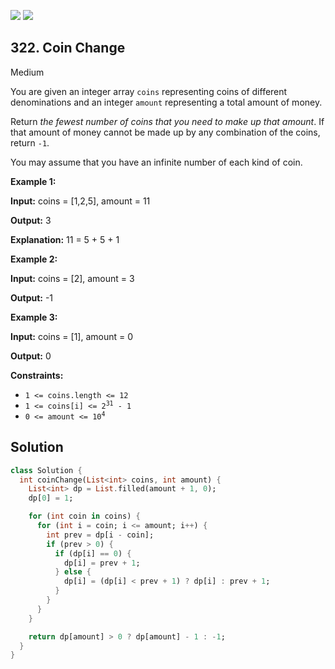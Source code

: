 [![](https://img.shields.io/github/stars/LeetCode-in-Dart/LeetCode-in-Dart?label=Stars&style=flat-square)](https://github.com/LeetCode-in-Dart/LeetCode-in-Dart)
[![](https://img.shields.io/github/forks/LeetCode-in-Dart/LeetCode-in-Dart?label=Fork%20me%20on%20GitHub%20&style=flat-square)](https://github.com/LeetCode-in-Dart/LeetCode-in-Dart/fork)

## 322\. Coin Change

Medium

You are given an integer array `coins` representing coins of different denominations and an integer `amount` representing a total amount of money.

Return _the fewest number of coins that you need to make up that amount_. If that amount of money cannot be made up by any combination of the coins, return `-1`.

You may assume that you have an infinite number of each kind of coin.

**Example 1:**

**Input:** coins = [1,2,5], amount = 11

**Output:** 3

**Explanation:** 11 = 5 + 5 + 1

**Example 2:**

**Input:** coins = [2], amount = 3

**Output:** -1

**Example 3:**

**Input:** coins = [1], amount = 0

**Output:** 0

**Constraints:**

*   `1 <= coins.length <= 12`
*   <code>1 <= coins[i] <= 2<sup>31</sup> - 1</code>
*   <code>0 <= amount <= 10<sup>4</sup></code>

## Solution

```dart
class Solution {
  int coinChange(List<int> coins, int amount) {
    List<int> dp = List.filled(amount + 1, 0);
    dp[0] = 1;

    for (int coin in coins) {
      for (int i = coin; i <= amount; i++) {
        int prev = dp[i - coin];
        if (prev > 0) {
          if (dp[i] == 0) {
            dp[i] = prev + 1;
          } else {
            dp[i] = (dp[i] < prev + 1) ? dp[i] : prev + 1;
          }
        }
      }
    }

    return dp[amount] > 0 ? dp[amount] - 1 : -1;
  }
}
```